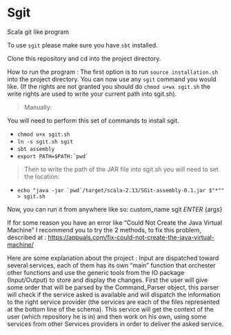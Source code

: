 # Sgit
Scala git like program

To use `sgit` please make sure you have `sbt` installed.

Clone this repository and cd into the project directory.

How to run the program : 
The first option is to run `source installation.sh` into the project directory. 
You can now use any `sgit` command you would like.
 (If the rights are not granted you should do `chmod u+wx sgit.sh` the write rights are used to write your current path into sgit.sh).

> Manually:

You will need to perform this set of commands to install sgit.
* `chmod u+x sgit.sh`
* `ln -s sgit.sh sgit`
* `sbt assembly`
* ``export PATH=$PATH:`pwd` ``
> Then to write the path of the JAR file into sgit.sh you will need to set the location:
* `` echo "java -jar `pwd`/target/scala-2.13/SGit-assembly-0.1.jar $"*"" > sgit.sh ``

Now, you can run it from anywhere like so: custom_name sgit *ENTER* {args}

If for some reason you have an error like “Could Not Create the Java Virtual Machine” I recommend you to try the 2 methods, to fix this problem, described at : https://appuals.com/fix-could-not-create-the-java-virtual-machine/

Here are some explanation about the project : Input are dispatched toward several services, each of them has its own “main” function that orchester other functions and use the generic tools from the IO package (Input/Output) to store and display the changes. First the user will give some order that will be parsed by the Command_Parser object, this parser will check if the service asked is available and will dispatch the information to the right service provider (the services are each of the files represented at the bottom line of the schema). This service will get the context of the user (which repository he is in) and then work on his own, using some services from other Services providers in order to deliver the asked service.
